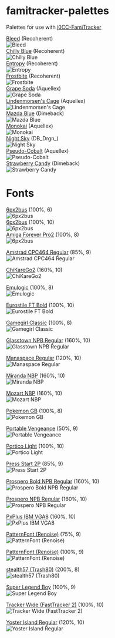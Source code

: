 # famitracker-palettes
Palettes for use with <a href="https://github.com/jimbo1qaz/j0CC-FamiTracker/releases" target="_blank">j0CC-FamiTracker</a><br />

[Bleed](https://github.com/psgcabal/famitracker-palettes/raw/master/txt/bleed.txt) (Recoherent)<br />![Bleed](/png/Bleed.png)<br />
[Chilly Blue](https://github.com/psgcabal/famitracker-palettes/raw/master/txt/Chilly%20Blue.txt) (Recoherent)<br />![Chilly Blue](/png/Chilly%20Blue.png)<br />
[Entropy](https://github.com/psgcabal/famitracker-palettes/raw/master/txt/entropy.txt) (Recoherent)<br />![Entropy](/png/entropy.png)<br />
[Frostbite](https://github.com/psgcabal/famitracker-palettes/raw/master/txt/frostbite.txt) (Recoherent)<br />![Frostbite](/png/frostbite.png)<br />
[Grape Soda](https://github.com/psgcabal/famitracker-palettes/raw/master/txt/Grape%20Soda.txt) (Aquellex)<br />![Grape Soda](/png/Grape%20Soda.png)<br />
[Lindenmorsen's Cage](https://github.com/psgcabal/famitracker-palettes/raw/master/txt/Lindenmorsen's%20Cage.txt) (Aquellex)<br />![Lindenmorsen's Cage](/png/Lindenmorsen's%20Cage.png)<br />
[Mazda Blue](https://github.com/psgcabal/famitracker-palettes/raw/master/txt/Mazda%20Blue.txt) (Dimeback)<br />![Mazda Blue](/png/Mazda%20Blue.png)<br />
[Monokai](https://github.com/psgcabal/famitracker-palettes/raw/master/txt/Monokai.txt) (Aquellex)<br />![Monokai](/png/Monokai.png)<br />
[Night Sky](https://github.com/psgcabal/famitracker-palettes/raw/master/txt/Deathro.txt) (DB_Drgn_)<br />![Night Sky](/png/Deathro.png)<br />
[Pseudo-Cobalt](https://github.com/psgcabal/famitracker-palettes/raw/master/txt/Pseudo-Cobalt.txt) (Aquellex)<br />![Pseudo-Cobalt](/png/Pseudo-Cobalt.png)<br />
[Strawberry Candy](https://github.com/psgcabal/famitracker-palettes/raw/master/txt/Strawberry%20Candy.txt) (Dimeback)<br />![Strawberry Candy](/png/Strawberry%20Candy.png)<br />

# Fonts
[6px2bus](https://github.com/psgcabal/famitracker-palettes/raw/master/fnt/6px2bus.tff) (100%, 6)<br />![6px2bus](/png/100,%206px2bus,%206.png)<br />
[6px2bus](https://github.com/psgcabal/famitracker-palettes/raw/master/fnt/6px2bus.tff) (100%, 10)<br />![6px2bus](/png/100,%206px2bus,%2010.png)<br />
[Amiga Forever Pro2](https://github.com/psgcabal/famitracker-palettes/raw/master/fnt/Amiga%20Forever%20Pro2.tff) (100%, 8)<br />![6px2bus](/png/100,%20Amiga%20Forever%20Pro2,%208.png)<br />

[Amstrad CPC464 Regular](https://github.com/psgcabal/famitracker-palettes/raw/master/fnt/Amstrad%20CPC464%20Regular.tff) (85%, 9)<br />![Amstrad CPC464 Regular](/png/85,%20Amstrad%20CPC464%20Regular,%209.png)<br />

[ChiKareGo2](https://github.com/psgcabal/famitracker-palettes/raw/master/fnt/ChiKareGo2.tff) (160%, 10)<br />![ChiKareGo2](/png/160,%20ChiKareGo2,%2010.png)<br />

[Emulogic](https://github.com/psgcabal/famitracker-palettes/raw/master/fnt/Emulogic.tff) (100%, 8)<br />![Emulogic](/png/100,%20Emulogic,%208.png)<br />

[Eurostile FT Bold](https://github.com/psgcabal/famitracker-palettes/raw/master/fnt/Eurostile%20FT%20Bold.tff) (100%, 10)<br />![Eurostile FT Bold](/png/100,%20Eurostile%20FT%20Bold,%2010.png)<br />

[Gamegirl Classic](https://github.com/psgcabal/famitracker-palettes/raw/master/fnt/Gamegirl%20Classic.tff) (100%, 8)<br />![Gamegirl Classic](/png/100,%20Gamegirl%20Classic,%208.png)<br />

[Glasstown NPB Regular](https://github.com/psgcabal/famitracker-palettes/raw/master/fnt/Glasstown%20NPB%20Regular.tff) (160%, 10)<br />![Glasstown NPB Regular](/png/160,%20Glasstown%20NBP%20Regular,%2010.png)<br />

[Manaspace Regular](https://github.com/psgcabal/famitracker-palettes/raw/master/fnt/Manaspace%20Regular.tff) (120%, 10)<br />![Manaspace Regular](/png/120,%20Manaspace%20Regular,%2010.png)<br />

[Miranda NBP](https://github.com/psgcabal/famitracker-palettes/raw/master/fnt/Miranda%2NBP.tff) (160%, 10)<br />![Miranda NBP](/png/160,%20Miranda%20NPB,%2010.png)<br />

[Mozart NBP](https://github.com/psgcabal/famitracker-palettes/raw/master/fnt/Mozart%20NBP.tff) (160%, 10)<br />![Mozart NBP](/png/160,%20Mozart%20NBP,%2010.png)<br />

[Pokemon GB](https://github.com/psgcabal/famitracker-palettes/raw/master/fnt/Pokemon%20GB.tff) (100%, 8)<br />![Pokemon GB](/png/100,%20Pokemon%20GB,%208.png)<br />

[Portable Vengeance](https://github.com/psgcabal/famitracker-palettes/raw/master/fnt/Portable%20Vengeance.tff) (50%, 9)<br />![Portable Vengeance](/png/50,%20Portable%20Vengeance,%209.png)<br />

[Portico Light](https://github.com/psgcabal/famitracker-palettes/raw/master/fnt/Portico%20Light.otf) (100%, 10)<br />![Portico Light](/png/100,%Portico%Light,%2010.png)<br />

[Press Start 2P](https://github.com/psgcabal/famitracker-palettes/raw/master/fnt/Press%20Start%202P.tff) (85%, 9)<br />![Press Start 2P](/png/85,%20Press%20Start%202P,%209.png)<br />

[Prospero Bold NPB Regular](https://github.com/psgcabal/famitracker-palettes/raw/master/fnt/Prospero%20Bold%20NPB%20Regular.tff) (160%, 10)<br />![Prospero Bold NPB Regular](/png/160,%20Prospreo%20Bold%20NBP%20Regular,%2010.png)<br />

[Prospero NPB Regular](https://github.com/psgcabal/famitracker-palettes/raw/master/fnt/Prospero%20NPB%20Regular.tff) (160%, 10)<br />![Prospero NPB Regular](/png/160,%20Prospreo%20NBP%20Regular,%2010.png)<br />

[PxPlus IBM VGA8](https://github.com/psgcabal/famitracker-palettes/raw/master/fnt/PxPlus%20IBM%20VGA8.tff) (160%, 10)<br />![PxPlus IBM VGA8](/png/160,%20PxPlus%20IBM%20VGA8,%2010.png)<br />

[PatternFont (Renoise)](https://github.com/psgcabal/famitracker-palettes/raw/master/fnt/Renoise%203.1%20-%20PatternFont%20(install%20all).zip) (75%, 9)<br />![PatternFont (Renoise)](/png/75,%20RenoisePattern,%209.png)<br />

[PatternFont (Renoise)](https://github.com/psgcabal/famitracker-palettes/raw/master/fnt/Renoise%203.1%20-%20PatternFont%20(install%20all).zip) (100%, 9)<br />![PatternFont (Renoise)](/png/100,%20RenoisePattern,%209.png)<br />


[stealth57 (Trash80)](https://github.com/psgcabal/famitracker-palettes/raw/master/fnt/Trash80%20-%20stealth57%20Regular.ttf) (200%, 8)<br />![stealth57 (Trash80)](/png/200,%20stealth57%20Regular,%208.png)<br />

[Super Legend Boy](https://github.com/psgcabal/famitracker-palettes/raw/master/fnt/Super%20Legend%20Boy.tff) (100%, 9)<br />![Super Legend Boy](/png/100,%20Super%20Legend%20Boy,%209.png)<br />

[Tracker Wide (FastTracker 2)](https://github.com/psgcabal/famitracker-palettes/raw/master/fnt/FastTracker%202%20-%20Tracker%20Wide.fon) (100%, 10)<br />![Tracker Wide (FastTracker 2)](/png/100,%20Tracker%20Wide,%2010.png)<br />

[Yoster Island Regular](https://github.com/psgcabal/famitracker-palettes/raw/master/fnt/Yoster%20Island%20Regular.tff) (120%, 10)<br />![Yoster Island Regular](/png/120,%20Yoster%20Island%20Regular,%2010.png)
